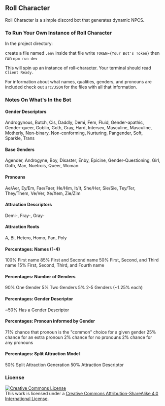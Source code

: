 ## Roll Character

Roll Character is a simple discord bot that generates dynamic NPCS.

### To Run Your Own Instance of Roll Character

In the project directory:

create a file named `.env`
inside that file write `TOKEN={Your Bot's Token}`
then run `npm run dev`

This will spin up an instance of roll-character.
Your terminal should read `Client Ready.`

For information about what names, qualities, genders, and pronouns are included check out `src/JSON` for the files with all that information.

### Notes On What's In the Bot

#### Gender Descriptors
Androgynous, Butch, Cis, Daddly, Demi, Fem, Fluid, Gender-apathic, Gender-queer, Goblin, Goth, Gray, Hard, Intersex, Masculine, Masculine, Motherly, Non-binary, Non-conforming, Nurturing, Pangender, Soft, Sparkle, Trans

#### Base Genders
Agender, Androgyne, Boy, Disaster, Enby, Epicine, Gender-Questioning, Girl, Goth, Man, Nuetrois, Queer, Woman

#### Pronouns
Ae/Aer, Ey/Em, Fae/Faer, He/Him, It/It, She/Her, Sie/Sie, Tey/Ter, They/Them, Ve/Ver, Xe/Xem, Zie/Zim

#### Attraction Descriptors
Demi-, Fray-, Gray-

#### Attraction Roots
A, Bi, Hetero, Homo, Pan, Poly

#### Percentages: Names (1-4)
100% First name
85% First and Second name
50% First, Second, and Third name
15% First, Second, Third, and Fourth name

#### Percentages: Number of Genders
90% One Gender
5% Two Genders
5% 2-5 Genders (~1.25% each)

#### Percentages: Gender Descriptor
~50% Has a Gender Descriptor

#### Percentages: Pronoun informed by Gender
71% chance that pronoun is the "common" choice for a given gender
25% chance for an extra pronoun
2% chance for no pronouns
2% chance for any pronouns

#### Percentages: Split Attraction Model
50% Split Attraction Generation
50% Attraction Descriptor

### License

<a rel="license" href="http://creativecommons.org/licenses/by-sa/4.0/"><img alt="Creative Commons License" style="border-width:0" src="https://i.creativecommons.org/l/by-sa/4.0/88x31.png" /></a><br />This work is licensed under a <a rel="license" href="http://creativecommons.org/licenses/by-sa/4.0/">Creative Commons Attribution-ShareAlike 4.0 International License</a>.
